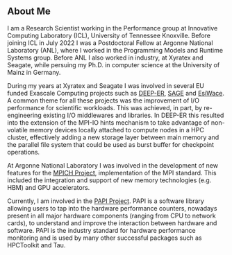## About Me

I am a Research Scientist working in the Performance group at Innovative
Computing Laboratory (ICL), University of Tennessee Knoxville. Before joining
ICL in July 2022 I was a Postdoctoral Fellow at Argonne National Laboratory
(ANL), where I worked in the Programming Models and Runtime Systems group.
Before ANL I also worked in industry, at Xyratex and Seagate, while persuing
my Ph.D. in computer science at the University of Mainz in Germany.

During my years at Xyratex and Seagate I was involved in several EU funded
Exascale Computing projects such as [DEEP-ER](https://www.deep-projects.eu),
[SAGE](https://www.sagestorage.eu) and [EsiWace](https://www.esiwace.eu). A
common theme for all these projects was the improvement of I/O performance for
scientific workloads. This was achieved, in part, by re-engineering existing
I/O middlewares and libraries. In DEEP-ER this resulted into the extension of
the MPI-IO hints mechanism to take advantage of non-volatile memory devices
locally attached to compute nodes in a HPC cluster, effectively adding a new
storage layer between main memory and the parallel file system that could be
used as burst buffer for checkpoint operations.

At Argonne National Laboratory I was involved in the development of new features
for the [MPICH Project](https://www.mpich.org), implementation of the MPI
standard. This included the integration and support of new memory technologies
(e.g. HBM) and GPU accelerators.

Currently, I am involved in the [PAPI Project](https://icl.utk.edu/papi/). PAPI
is a software library allowing users to tap into the hardware performance
counters, nowadays present in all major hardware components (ranging from CPU to
network cards), to understand and improve the interaction between hardware and
software. PAPI is the industry standard for hardware performance monitoring and
is used by many other successful packages such as HPCToolkit and Tau.
